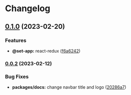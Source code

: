 # Changelog

## [0.1.0](https://www.github.com/Frankeo/set-app/compare/docs-v0.0.2...docs-v0.1.0) (2023-02-20)


### Features

* **@set-app:** react-redux ([f6a6242](https://www.github.com/Frankeo/set-app/commit/f6a6242ba7a5006807994bbf798b6e51561ac4c7))

### [0.0.2](https://www.github.com/Frankeo/set-app/compare/docs-v0.0.1...docs-v0.0.2) (2023-02-12)


### Bug Fixes

* **packages/docs:** change navbar title and logo ([20286a7](https://www.github.com/Frankeo/set-app/commit/20286a703cc618fcf6975e04ae1ea443b41dfbae))
